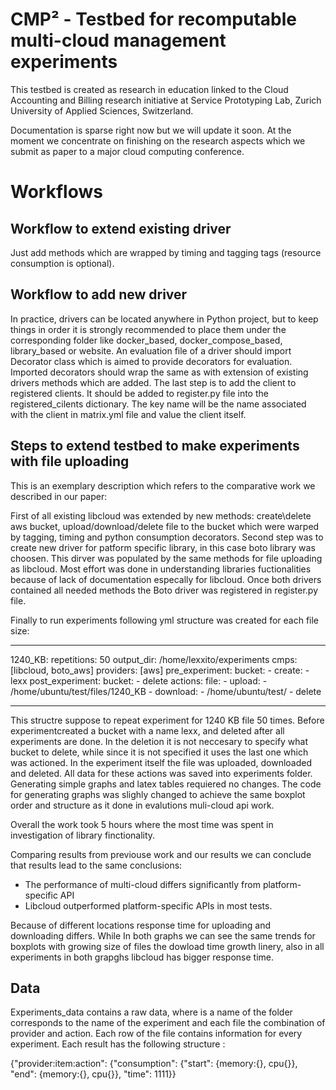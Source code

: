 # CMP² - Testbed for recomputable multi-cloud management experiments

This testbed is created as research in education linked to the Cloud Accounting and Billing research initiative at Service Prototyping Lab, Zurich University of Applied Sciences, Switzerland.

Documentation is sparse right now but we will update it soon. At the moment we concentrate on finishing on the research aspects which we submit as paper to a major cloud computing conference.

# Workflows

## Workflow to extend existing driver

Just add methods which are wrapped by timing and tagging tags (resource consumption is optional).

## Workflow to add new driver

In practice, drivers can be located anywhere in Python project, but to keep things in order it is strongly recommended to place them under the corresponding folder like docker_based, docker_compose_based, library_based or website. An evaluation file of a driver should import Decorator class which is aimed to provide decorators for evaluation. Imported decorators should wrap the same as with extension of existing drivers methods which are added. The last step is to add the client to registered clients. It should be added to register.py file into the registered_cilents dictionary. The key name will be the name associated with the client in matrix.yml file and value the client itself.

## Steps to extend testbed to make experiments with file uploading

This is an exemplary description which refers to the comparative work we described in our paper:

First of all existing libcloud was extended by new methods: create\delete aws bucket, upload/download/delete file to the bucket which were warped by tagging, timing and python consumption decorators.
Second step was to create new driver for patform specific library, in this case boto library was choosen. This dirver was populated by the same methods for file uploading as libcloud. Most effort was done in understanding libraries fuctionalities because of lack of documentation especally for libcloud.
Once both drivers contained all needed methods the Boto driver was registered in register.py file.

Finally to run experiments following yml structure was created for each file size:

---
1240_KB:
  repetitions: 50
    output_dir: /home/lexxito/experiments
      cmps: [libcloud, boto_aws]
        providers: [aws]
          pre_experiment:
            bucket:
              - create:
                  - lexx
          post_experiment:
            bucket:
              - delete
          actions:
            file:
              - upload:
                  - /home/ubuntu/test/files/1240_KB
              - download:
                  - /home/ubuntu/test/
              - delete

---

This structre suppose to repeat experiment for 1240 KB file 50 times. Before experimentcreated a bucket with a name lexx, and deleted after all experiments are done. In the deletion it is not neccesary to specify what bucket to delete, while since it is not specified it uses the last one which was actioned. In the experiment itself the file was uploaded, downloaded and deleted. All data for these actions was saved into experiments folder.
Generating simple graphs and latex tables requiered no changes. The code for generating graphs was slighly changed to achieve the same boxplot order and structure as it done in evalutions muli-cloud api work.

Overall the work took 5 hours where the most time was spent in investigation of library finctionality.

Comparing results from previouse work and our results we can conclude that results lead to the same conclusions:

- The performance of multi-cloud differs significantly from platform-specific API
- Libcloud outperformed platform-specific APIs in most tests.

Because of different locations response time for uploading and downloading differs. While In both graphs we can see the same trends for boxplots with growing size of files the dowload time growth linery, also in all experiments in both grapghs  libcloud has bigger response time.

## Data

Experiments_data contains a raw data, where is a name of the folder corresponds to the name of the experiment and each file the combination of provider and action. Each row of the file contains information for every experiment. Each result has the following structure :

{"provider:item:action": {"consumption": {"start": {memory:{}, cpu{}}, "end": {memory:{}, cpu{}}, "time": 1111}}

